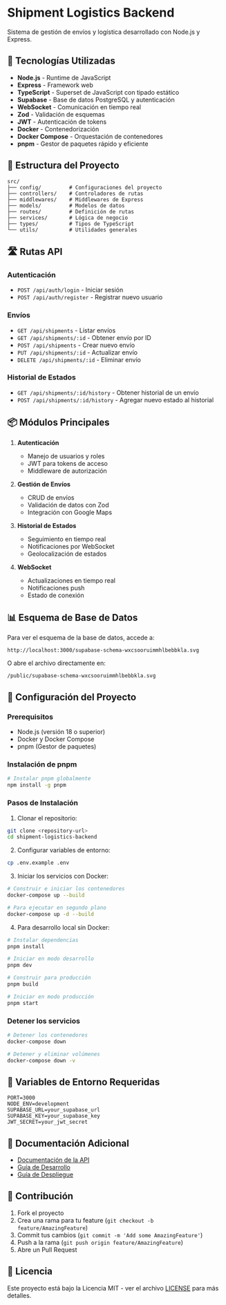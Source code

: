 # Shipment Logistics Backend

Sistema de gestión de envíos y logística desarrollado con Node.js y Express.

## 🚀 Tecnologías Utilizadas

- **Node.js** - Runtime de JavaScript
- **Express** - Framework web
- **TypeScript** - Superset de JavaScript con tipado estático
- **Supabase** - Base de datos PostgreSQL y autenticación
- **WebSocket** - Comunicación en tiempo real
- **Zod** - Validación de esquemas
- **JWT** - Autenticación de tokens
- **Docker** - Contenedorización
- **Docker Compose** - Orquestación de contenedores
- **pnpm** - Gestor de paquetes rápido y eficiente

## 📁 Estructura del Proyecto

```
src/
├── config/         # Configuraciones del proyecto
├── controllers/    # Controladores de rutas
├── middlewares/    # Middlewares de Express
├── models/         # Modelos de datos
├── routes/         # Definición de rutas
├── services/       # Lógica de negocio
├── types/          # Tipos de TypeScript
└── utils/          # Utilidades generales
```

## 🛣️ Rutas API

### Autenticación

- `POST /api/auth/login` - Iniciar sesión
- `POST /api/auth/register` - Registrar nuevo usuario

### Envíos

- `GET /api/shipments` - Listar envíos
- `GET /api/shipments/:id` - Obtener envío por ID
- `POST /api/shipments` - Crear nuevo envío
- `PUT /api/shipments/:id` - Actualizar envío
- `DELETE /api/shipments/:id` - Eliminar envío

### Historial de Estados

- `GET /api/shipments/:id/history` - Obtener historial de un envío
- `POST /api/shipments/:id/history` - Agregar nuevo estado al historial

## 📦 Módulos Principales

1. **Autenticación**

   - Manejo de usuarios y roles
   - JWT para tokens de acceso
   - Middleware de autorización

2. **Gestión de Envíos**

   - CRUD de envíos
   - Validación de datos con Zod
   - Integración con Google Maps

3. **Historial de Estados**

   - Seguimiento en tiempo real
   - Notificaciones por WebSocket
   - Geolocalización de estados

4. **WebSocket**
   - Actualizaciones en tiempo real
   - Notificaciones push
   - Estado de conexión

## 📊 Esquema de Base de Datos

Para ver el esquema de la base de datos, accede a:

```
http://localhost:3000/supabase-schema-wxcsooruimmhlbebbkla.svg
```

O abre el archivo directamente en:

```
/public/supabase-schema-wxcsooruimmhlbebbkla.svg
```

## 🔧 Configuración del Proyecto

### Prerequisitos

- Node.js (versión 18 o superior)
- Docker y Docker Compose
- pnpm (Gestor de paquetes)

### Instalación de pnpm

```bash
# Instalar pnpm globalmente
npm install -g pnpm
```

### Pasos de Instalación

1. Clonar el repositorio:

```bash
git clone <repository-url>
cd shipment-logistics-backend
```

2. Configurar variables de entorno:

```bash
cp .env.example .env
```

3. Iniciar los servicios con Docker:

```bash
# Construir e iniciar los contenedores
docker-compose up --build

# Para ejecutar en segundo plano
docker-compose up -d --build
```

4. Para desarrollo local sin Docker:

```bash
# Instalar dependencias
pnpm install

# Iniciar en modo desarrollo
pnpm dev

# Construir para producción
pnpm build

# Iniciar en modo producción
pnpm start
```

### Detener los servicios

```bash
# Detener los contenedores
docker-compose down

# Detener y eliminar volúmenes
docker-compose down -v
```

## 🔐 Variables de Entorno Requeridas

```env
PORT=3000
NODE_ENV=development
SUPABASE_URL=your_supabase_url
SUPABASE_KEY=your_supabase_key
JWT_SECRET=your_jwt_secret
```

## 📝 Documentación Adicional

- [Documentación de la API](docs/api.md)
- [Guía de Desarrollo](docs/development.md)
- [Guía de Despliegue](docs/deployment.md)

## 🤝 Contribución

1. Fork el proyecto
2. Crea una rama para tu feature (`git checkout -b feature/AmazingFeature`)
3. Commit tus cambios (`git commit -m 'Add some AmazingFeature'`)
4. Push a la rama (`git push origin feature/AmazingFeature`)
5. Abre un Pull Request

## 📄 Licencia

Este proyecto está bajo la Licencia MIT - ver el archivo [LICENSE](LICENSE) para más detalles.
